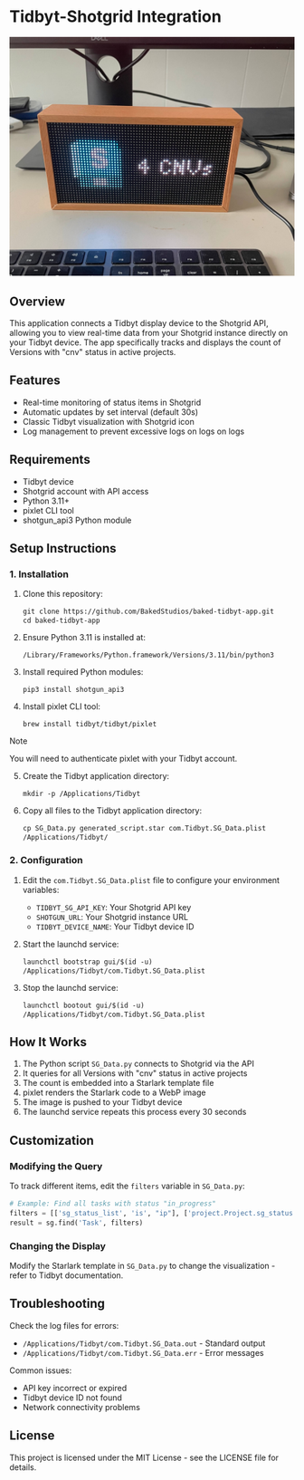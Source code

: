 # Tidbyt-Shotgrid Integration

![Preview](./tidbyt.jpg)

## Overview

This application connects a Tidbyt display device to the Shotgrid API, allowing you to view real-time data from your Shotgrid instance directly on your Tidbyt device. The app specifically tracks and displays the count of Versions with "cnv" status in active projects.

## Features

- Real-time monitoring of status items in Shotgrid
- Automatic updates by set interval (default 30s)
- Classic Tidbyt visualization with Shotgrid icon
- Log management to prevent excessive logs on logs on logs

## Requirements

- Tidbyt device
- Shotgrid account with API access
- Python 3.11+
- pixlet CLI tool
- shotgun_api3 Python module

## Setup Instructions

### 1. Installation

1. Clone this repository:
   ```
   git clone https://github.com/BakedStudios/baked-tidbyt-app.git
   cd baked-tidbyt-app
   ```

2. Ensure Python 3.11 is installed at:
   ```
   /Library/Frameworks/Python.framework/Versions/3.11/bin/python3
   ```

3. Install required Python modules:
   ```
   pip3 install shotgun_api3
   ```

4. Install pixlet CLI tool:
   ```
   brew install tidbyt/tidbyt/pixlet
   ```
> [!NOTE]  
> You will need to authenticate pixlet with your Tidbyt account.

5. Create the Tidbyt application directory:
   ```
   mkdir -p /Applications/Tidbyt
   ```

6. Copy all files to the Tidbyt application directory:
   ```
   cp SG_Data.py generated_script.star com.Tidbyt.SG_Data.plist /Applications/Tidbyt/
   ```

### 2. Configuration

1. Edit the `com.Tidbyt.SG_Data.plist` file to configure your environment variables:
   - `TIDBYT_SG_API_KEY`: Your Shotgrid API key
   - `SHOTGUN_URL`: Your Shotgrid instance URL
   - `TIDBYT_DEVICE_NAME`: Your Tidbyt device ID

2. Start the launchd service:
   ```
   launchctl bootstrap gui/$(id -u) /Applications/Tidbyt/com.Tidbyt.SG_Data.plist
   ```

3. Stop the launchd service:
   ```
   launchctl bootout gui/$(id -u) /Applications/Tidbyt/com.Tidbyt.SG_Data.plist
   ```

## How It Works

1. The Python script `SG_Data.py` connects to Shotgrid via the API
2. It queries for all Versions with "cnv" status in active projects
3. The count is embedded into a Starlark template file
4. pixlet renders the Starlark code to a WebP image
5. The image is pushed to your Tidbyt device
6. The launchd service repeats this process every 30 seconds

## Customization

### Modifying the Query

To track different items, edit the `filters` variable in `SG_Data.py`:

```python
# Example: Find all tasks with status "in_progress"
filters = [['sg_status_list', 'is', "ip"], ['project.Project.sg_status', 'is', 'Active']]
result = sg.find('Task', filters)
```

### Changing the Display

Modify the Starlark template in `SG_Data.py` to change the visualization - refer to Tidbyt documentation.

## Troubleshooting

Check the log files for errors:
- `/Applications/Tidbyt/com.Tidbyt.SG_Data.out` - Standard output
- `/Applications/Tidbyt/com.Tidbyt.SG_Data.err` - Error messages

Common issues:
- API key incorrect or expired
- Tidbyt device ID not found
- Network connectivity problems

## License

This project is licensed under the MIT License - see the LICENSE file for details.
